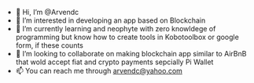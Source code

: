 - 👋 Hi, I’m @Arvendc
- 👀 I’m interested in developing an app based on Blockchain
- 🌱 I’m currently learning and neophyte with zero knowldege of programming but know how to create tools in Kobotoolbox or google form, if these counts
- 💞️ I’m looking to collaborate on making blockchain app similar to AirBnB that wold accept fiat and crypto payments sepcially Pi Wallet
- 📫 You can reach me through arvendc@yahoo.com

<!---
Arvendc/Arvendc is a ✨ special ✨ repository because its `README.md` (this file) appears on your GitHub profile.
You can click the Preview link to take a look at your changes.
--->
